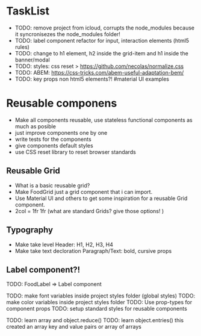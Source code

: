 # TaskList

- TODO: remove project from icloud, corrupts the node_modules because it syncronisezes the node_modules folder!
- TODO: label component refactor for input, interaction elements (html5 rules)
- TODO: change to h1 element, h2 inside the grid-item and h1 inside the banner/modal
- TODO: styles: css reset > https://github.com/necolas/normalize.css
- TODO: ABEM: https://css-tricks.com/abem-useful-adaptation-bem/
- TODO: key props non html5 elements?! #material UI examples

# Reusable componens

- Make all components reusable, use stateless functional components as much as posible
- just improve components one by one
- write tests for the components
- give components default styles
- use CSS reset library to reset browser standards

## Reusable Grid

- What is a basic reusable grid?
- Make FoodGrid just a grid component that i can import.
- Use Material UI and others to get some inspiration for a reusable Grid component.
- 2col = 1fr 1fr (what are standard Grids? give those options! )

## Typography

- Make take level Header: H1, H2, H3, H4
- Make take text decloration Paragraph/Text: bold, cursive props

## Label component?!

TODO: FoodLabel => Label component

TODO: make font variables inside project styles folder (global styles)
TODO: make color variables inside project styles folder
TODO: Use prop-types for component props
TODO: setup standard styles for reusable components

TODO: learn array and object.reduce()
TODO: learn object.entries() this created an array key and value pairs or array of arrays
